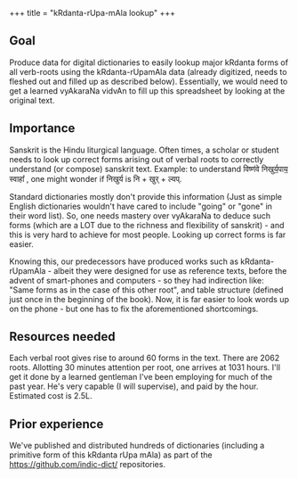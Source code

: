 +++
title = "kRdanta-rUpa-mAla lookup"
+++

## Goal
Produce data for digital dictionaries to easily lookup major kRdanta forms of all verb-roots using the kRdanta-rUpamAla data (already digitized, needs to fleshed out and filled up as described below). Essentially, we would need to get a learned vyAkaraNa vidvAn to fill up this spreadsheet  by looking at the original text.

## Importance
Sanskrit is the Hindu liturgical language. Often times, a scholar or student needs to look up correct forms arising out of verbal roots to correctly understand (or compose) sanskrit text. Example: to understand विष्ण॑वे निखुर्य॒पाय॒ स्वाहा᳚ , one might wonder if निखुर्य is नि + खुर् + ल्यप्.

Standard dictionaries mostly don't provide this information (Just as simple English dictionaries wouldn't have cared to include "going" or "gone" in their word list). So, one needs mastery over vyAkaraNa to deduce such forms (which are a LOT due to the richness and flexibility of sanskrit) - and this is very hard to achieve for most people. Looking up correct forms is far easier.

Knowing this, our predecessors have produced works such as kRdanta-rUpamAla - albeit they were designed for use as reference texts, before the advent of smart-phones and computers - so they had indirection like: "Same forms as in the case of this other root", and table structure (defined just once in the beginning of the book). Now, it is far easier to look words up on the phone - but one has to fix the aforementioned shortcomings.

## Resources needed
Each verbal root gives rise to around 60 forms in the text. There are 2062 roots. Allotting 30 minutes attention per root, one arrives at 1031 hours. I'll get it done by a learned gentleman I've been employing for much of the past year. He's very capable (I will supervise), and paid by the hour. Estimated cost is 2.5L.

## Prior experience
We've published and distributed hundreds of dictionaries (including a primitive form of this kRdanta rUpa mAla) as part of the https://github.com/indic-dict/ repositories.
